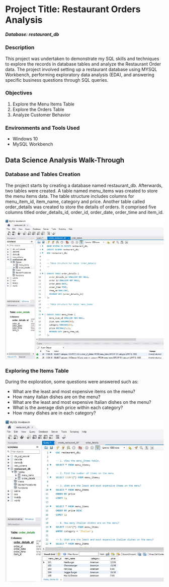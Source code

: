 # Project Title: Restaurant Orders Analysis

##### Database: restaurant_db

### Description

This project was undertaken to demonstrate my SQL skills and techniques to explore the records in database tables and analyze the Restaurant Order data. The project involved setting up a restaurant database using MYSQL Workbench, performing exploratory data analysis (EDA), and answering specific business questions through SQL queries.

### Objectives
1.	Explore the Menu Items Table
2.	Explore the Orders Table
3.	Analyze Customer Behavior

### Environments and Tools Used
- Windows 10
- MySQL Workbench

## Data Science Analysis Walk-Through

### Database and Tables Creation
The project starts by creating a database named restaurant_db. Afterwards, two tables were created. A table named menu_items was created to store the menu items data. The table structure includes columns for menu_item_id, item_name, category and price. Another table called order_details was created to store the details of orders. It comprised five columns titled order_details_id, order_id, order_date, order_time and item_id.

![Creating Database and Tables](pjc_02_01.JPG)

### Exploring the Items Table
During the exploration, some questions were answered such as:
- What are the least and most expensive items on the menu?
- How many italian dishes are on the menu?
- What are the least and most expensive Italian dishes on the menu?
- What is the average dish price within each category?
- How many dishes are in each category?


![Exploring the menu items table](pjc_02_02.JPG)
